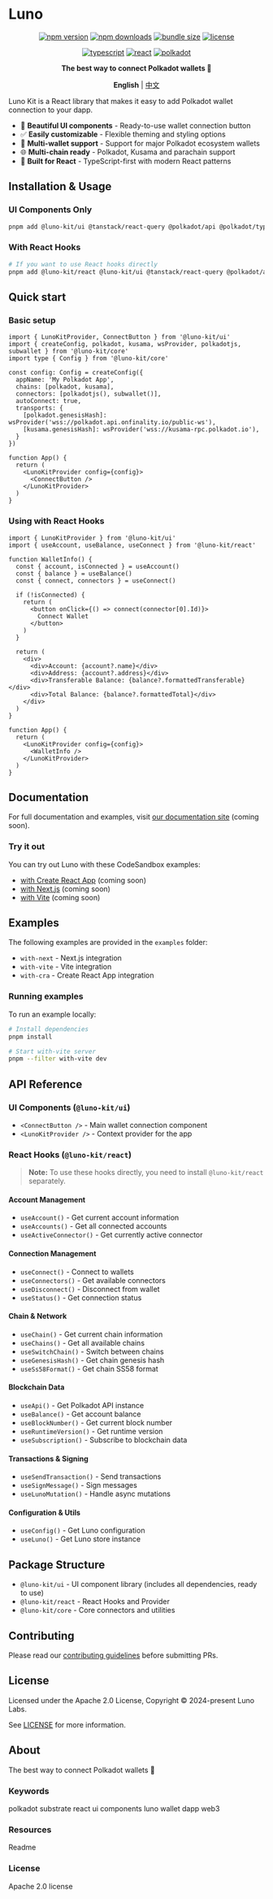 # Luno

<div align="center">

[![npm version](https://img.shields.io/npm/v/@luno-kit/ui.svg?style=flat&colorA=000000&colorB=000000)](https://www.npmjs.com/package/@luno-kit/ui)
[![npm downloads](https://img.shields.io/npm/dm/@luno-kit/ui.svg?style=flat&colorA=000000&colorB=000000)](https://www.npmjs.com/package/@luno-kit/ui)
[![bundle size](https://img.shields.io/bundlephobia/minzip/@luno-kit/ui?style=flat&colorA=000000&colorB=000000)](https://bundlephobia.com/package/@luno-kit/ui)
[![license](https://img.shields.io/badge/license-Apache%202.0-black?style=flat&colorA=000000&colorB=000000)](https://github.com/Luno-lab/LunoKit/blob/main/LICENSE)

[![typescript](https://img.shields.io/badge/TypeScript-Ready-black?style=flat&colorA=000000&colorB=000000&logo=typescript)](https://www.typescriptlang.org/)
[![react](https://img.shields.io/badge/React-18+-black?style=flat&colorA=000000&colorB=000000&logo=react)](https://reactjs.org/)
[![polkadot](https://img.shields.io/badge/Polkadot-Ready-black?style=flat&colorA=000000&colorB=000000&logo=polkadot)](https://polkadot.network/)

**The best way to connect Polkadot wallets 🚀**

</div>

<div align="center">

**English** | [中文](./README.zh-CN.md)

</div>

Luno Kit is a React library that makes it easy to add Polkadot wallet connection to your dapp.

* 🎨 **Beautiful UI components** - Ready-to-use wallet connection button
* ✅ **Easily customizable** - Flexible theming and styling options
* 🔌 **Multi-wallet support** - Support for major Polkadot ecosystem wallets
* 🌐 **Multi-chain ready** - Polkadot, Kusama and parachain support
* 🦄 **Built for React** - TypeScript-first with modern React patterns

## Installation & Usage

### UI Components Only
```bash
pnpm add @luno-kit/ui @tanstack/react-query @polkadot/api @polkadot/types @polkadot/util
```

### With React Hooks
```bash
# If you want to use React hooks directly
pnpm add @luno-kit/react @luno-kit/ui @tanstack/react-query @polkadot/api @polkadot/types @polkadot/util
```

## Quick start

### Basic setup

```tsx
import { LunoKitProvider, ConnectButton } from '@luno-kit/ui'
import { createConfig, polkadot, kusama, wsProvider, polkadotjs, subwallet } from '@luno-kit/core'
import type { Config } from '@luno-kit/core'

const config: Config = createConfig({
  appName: 'My Polkadot App',
  chains: [polkadot, kusama],
  connectors: [polkadotjs(), subwallet()],
  autoConnect: true,
  transports: {
    [polkadot.genesisHash]: wsProvider('wss://polkadot.api.onfinality.io/public-ws'),
    [kusama.genesisHash]: wsProvider('wss://kusama-rpc.polkadot.io'),
  }
})

function App() {
  return (
    <LunoKitProvider config={config}>
      <ConnectButton />
    </LunoKitProvider>
  )
}
```

### Using with React Hooks

```tsx
import { LunoKitProvider } from '@luno-kit/ui'
import { useAccount, useBalance, useConnect } from '@luno-kit/react'

function WalletInfo() {
  const { account, isConnected } = useAccount()
  const { balance } = useBalance()
  const { connect, connectors } = useConnect()

  if (!isConnected) {
    return (
      <button onClick={() => connect(connector[0].Id)}>
        Connect Wallet
      </button>
    )
  }

  return (
    <div>
      <div>Account: {account?.name}</div>
      <div>Address: {account?.address}</div>
      <div>Transferable Balance: {balance?.formattedTransferable}</div>
      <div>Total Balance: {balance?.formattedTotal}</div>
    </div>
  )
}

function App() {
  return (
    <LunoKitProvider config={config}>
      <WalletInfo />
    </LunoKitProvider>
  )
}
```

## Documentation

For full documentation and examples, visit [our documentation site](#) (coming soon).

### Try it out

You can try out Luno with these CodeSandbox examples:

* [with Create React App](#) (coming soon)
* [with Next.js](#) (coming soon)
* [with Vite](#) (coming soon)

## Examples

The following examples are provided in the `examples` folder:

* `with-next` - Next.js integration
* `with-vite` - Vite integration
* `with-cra` - Create React App integration

### Running examples

To run an example locally:

```bash
# Install dependencies
pnpm install

# Start with-vite server
pnpm --filter with-vite dev
```

## API Reference

### UI Components (`@luno-kit/ui`)

* `<ConnectButton />` - Main wallet connection component
* `<LunoKitProvider />` - Context provider for the app

### React Hooks (`@luno-kit/react`)

> **Note:** To use these hooks directly, you need to install `@luno-kit/react` separately.

#### Account Management
* `useAccount()` - Get current account information
* `useAccounts()` - Get all connected accounts
* `useActiveConnector()` - Get currently active connector

#### Connection Management
* `useConnect()` - Connect to wallets
* `useConnectors()` - Get available connectors
* `useDisconnect()` - Disconnect from wallet
* `useStatus()` - Get connection status

#### Chain & Network
* `useChain()` - Get current chain information
* `useChains()` - Get all available chains
* `useSwitchChain()` - Switch between chains
* `useGenesisHash()` - Get chain genesis hash
* `useSs58Format()` - Get chain SS58 format

#### Blockchain Data
* `useApi()` - Get Polkadot API instance
* `useBalance()` - Get account balance
* `useBlockNumber()` - Get current block number
* `useRuntimeVersion()` - Get runtime version
* `useSubscription()` - Subscribe to blockchain data

#### Transactions & Signing
* `useSendTransaction()` - Send transactions
* `useSignMessage()` - Sign messages
* `useLunoMutation()` - Handle async mutations

#### Configuration & Utils
* `useConfig()` - Get Luno configuration
* `useLuno()` - Get Luno store instance

## Package Structure

- `@luno-kit/ui` - UI component library (includes all dependencies, ready to use)
- `@luno-kit/react` - React Hooks and Provider
- `@luno-kit/core` - Core connectors and utilities

## Contributing

Please read our [contributing guidelines](CONTRIBUTING.md) before submitting PRs.

## License

Licensed under the Apache 2.0 License, Copyright © 2024-present Luno Labs.

See [LICENSE](LICENSE) for more information.

## About

The best way to connect Polkadot wallets 🚀

### Keywords

polkadot  substrate  react  ui  components  luno  wallet  dapp  web3

### Resources

Readme

### License

Apache 2.0 license

